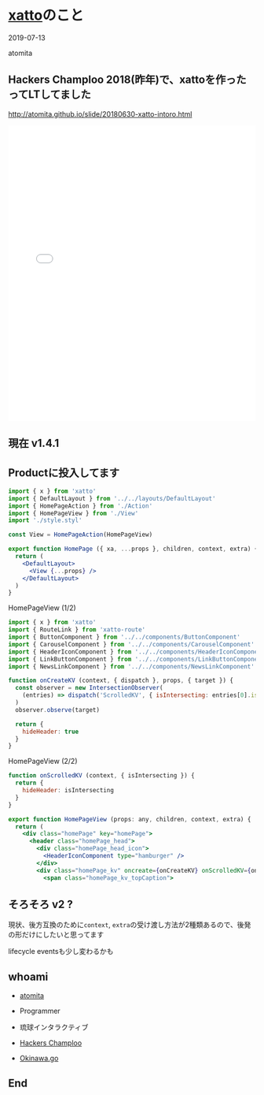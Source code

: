 # [xatto](https://www.npmjs.com/package/xatto)のこと

2019-07-13

atomita



## Hackers Champloo 2018(昨年)で、xattoを作ったってLTしてました

http://atomita.github.io/slide/20180630-xatto-intoro.html



<iframe height="600" style="width: 100%;" scrolling="no" title="counters by xatto v1" src="//codepen.io/atomita/embed/OaLxwP/?height=265&theme-id=0&default-tab=js,result" frameborder="no" allowtransparency="true" allowfullscreen="true">
  See the Pen <a href='https://codepen.io/atomita/pen/OaLxwP/'>counters by xatto v1</a> by atomita
  (<a href='https://codepen.io/atomita'>@atomita</a>) on <a href='https://codepen.io'>CodePen</a>.
</iframe>



## 現在 v1.4.1



## Productに投入してます



```jsx
import { x } from 'xatto'
import { DefaultLayout } from '../../layouts/DefaultLayout'
import { HomePageAction } from './Action'
import { HomePageView } from './View'
import './style.styl'

const View = HomePageAction(HomePageView)

export function HomePage ({ xa, ...props }, children, context, extra) {
  return (
    <DefaultLayout>
      <View {...props} />
    </DefaultLayout>
  )
}
```



HomePageView (1/2)

```jsx
import { x } from 'xatto'
import { RouteLink } from 'xatto-route'
import { ButtonComponent } from '../../components/ButtonComponent'
import { CarouselComponent } from '../../components/CarouselComponent'
import { HeaderIconComponent } from '../../components/HeaderIconComponent'
import { LinkButtonComponent } from '../../components/LinkButtonComponent'
import { NewsLinkComponent } from '../../components/NewsLinkComponent'

function onCreateKV (context, { dispatch }, props, { target }) {
  const observer = new IntersectionObserver(
    (entries) => dispatch('ScrolledKV', { isIntersecting: entries[0].isIntersecting })
  )
  observer.observe(target)

  return {
    hideHeader: true
  }
}
```




HomePageView (2/2)

```jsx
function onScrolledKV (context, { isIntersecting }) {
  return {
    hideHeader: isIntersecting
  }
}

export function HomePageView (props: any, children, context, extra) {
  return (
    <div class="homePage" key="homePage">
      <header class="homePage_head">
        <div class="homePage_head_icon">
          <HeaderIconComponent type="hamburger" />
        </div>
        <div class="homePage_kv" oncreate={onCreateKV} onScrolledKV={onScrolledKV}>
          <span class="homePage_kv_topCaption">
```



## そろそろ v2 ?



現状、後方互換のために`context`, `extra`の受け渡し方法が2種類あるので、後発の形だけにしたいと思ってます

lifecycle eventsも少し変わるかも



## whoami

- [atomita](https://github.com/atomita)
- Programmer
- 琉球インタラクティブ  
  
- [Hackers Champloo](http://hackers-champloo.org/)
- [Okinawa.go](https://okinawa-go.doorkeeper.jp/)



## End
